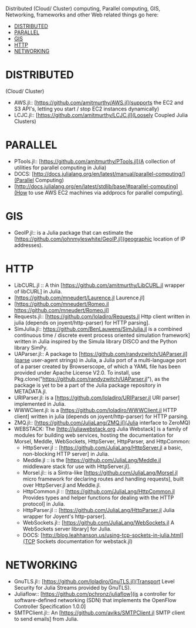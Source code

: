 Distributed (Cloud/ Cluster) computing, Parallel computing, GIS, Networking, frameworks and other Web related things go here:

* [DISTRIBUTED](#distributed) 
* [PARALLEL](#parallel)
* [GIS](#gis)
* [HTTP](#http)
* [NETWORKING](#networking)


# DISTRIBUTED
(Cloud/ Cluster) 
* AWS.jl:: [https://github.com/amitmurthy/AWS.jl](supports the EC2 and S3 API's, letting you start / stop EC2 instances dynamically)
* LCJC.jl:: [https://github.com/amitmurthy/LCJC.jl](Loosely Coupled Julia Clusters)

# PARALLEL
* PTools.jl:: [https://github.com/amitmurthy/PTools.jl](A collection of utilities for parallel computing in Julia)
* DOCS: [http://docs.julialang.org/en/latest/manual/parallel-computing/](Parallel Computing)
* [http://docs.julialang.org/en/latest/stdlib/base/#parallel-computing](How to use AWS EC2 machines via addprocs for parallel computing].


# GIS 
* GeoIP.jl:: is a Julia package that can estimate the [https://github.com/johnmyleswhite/GeoIP.jl](geographic location of IP addresses).


# HTTP 
* LibCURL.jl :: A thin [https://github.com/amitmurthy/LibCURL.jl wrapper of libCURL] in Julia.
* [https://github.com/mneudert/Laurence.jl Laurence.jl]
* [https://github.com/mneudert/Romeo.jl https://github.com/mneudert/Romeo.jl]
* Requests.jl:: [https://github.com/loladiro/Requests.jl Http client written in julia (depends on joyent/http-parser) for HTTP parsing]. 
* SimJulia.jl:: https://github.com/BenLauwens/SimJulia.jl is a combined continuous time / discrete event process oriented simulation framework] written in Julia inspired by the Simula library DISCO and the Python library SimPy.
* UAParser.jl:: A package to [https://github.com/randyzwitch/UAParser.jl](parse user-agent strings) in Julia, a Julia port of a multi-language port of a parser created by Browserscope, of which a YAML file has been provided under Apache License V2.0. To install, use Pkg.clone("https://github.com/randyzwitch/UAParser.jl"), as the package is yet to be a part of the Julia package repository in METADATA.jl.
* URIParser.jl: is a [https://github.com/loladiro/URIParser.jl URI parser] implemented in Julia.
* WWWClient.jl: is a [https://github.com/loladiro/WWWClient.jl  HTTP client] written in julia (depends on joyent/http-parser) for HTTP parsing. 
* ZMQ.jl:: [https://github.com/JuliaLang/ZMQ.jl](Julia interface to ZeroMQ)
* WEBSTACK: The [http://juliawebstack.org Julia Webstack] is a family of modules for building web services, hosting the documentation for Morsel, Meddle, WebSockets, HttpServer, HttpParser, and HttpCommon:
   * HttpServer.jl :: [https://github.com/JuliaLang/HttpServer.jl a basic, non-blocking HTTP server] in Julia.
   * Meddle.jl :: is the [https://github.com/JuliaLang/Meddle.jl middleware stack for use with HttpServer.jl].
   * Morsel.jl:: is a Sintra-like [https://github.com/JuliaLang/Morsel.jl micro framework for declaring routes and handling requests], built over HttpServer.jl and Meddle.jl.
   * HttpCommon.jl :: [https://github.com/JuliaLang/HttpCommon.jl Provides types and helper functions for dealing with the HTTP protocol] in Julia.
   * HttpParser.jl :: [https://github.com/JuliaLang/HttpParser.jl Julia wrapper for Joyent's http-parser].
   * WebSockets.jl:: [https://github.com/JuliaLang/WebSockets.jl A WebSockets server library] for Julia.
   * DOCS: [http://blog.leahhanson.us/using-tcp-sockets-in-julia.html](TCP Sockets documentation for webstack.jl)


# NETWORKING
* GnuTLS.jl:: [https://github.com/loladiro/GnuTLS.jl](Transport Level Security for Julia Streams provided by GnuTLS).
* Juliaflow:: [https://github.com/pchronz/juliaflow](is a controller for software-defined networking (SDN) that implements the OpenFlow Controller Specification 1.0.0]
* SMTPClient.jl:: An [https://github.com/aviks/SMTPClient.jl SMTP client to send emails] from Julia.


